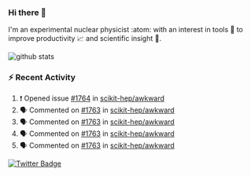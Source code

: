 ### Hi there 👋 

I'm an experimental nuclear physicist :atom: with an interest in tools :wrench: to improve productivity :chart_with_upwards_trend: and scientific insight :telescope:.

![github stats](https://github-readme-stats.vercel.app/api?username=agoose77&show_icons=true&hide_rank=true&hide_title=true&bg_color=30,e76445,904e95&text_color=efe3ec&icon_color=efe3ec)
<!--
**agoose77/agoose77** is a ✨ _special_ ✨ repository because its `README.md` (this file) appears on your GitHub profile.

Here are some ideas to get you started:

- 🔭 I’m currently working on ...
- 🌱 I’m currently learning ...
- 👯 I’m looking to collaborate on ...
- 🤔 I’m looking for help with ...
- 💬 Ask me about ...
- 📫 How to reach me: ...
- 😄 Pronouns: ...
- ⚡ Fun fact: ...
-->

### :zap: Recent Activity
<!--START_SECTION:activity-->
1. ❗️ Opened issue [#1764](https://github.com/scikit-hep/awkward/issues/1764) in [scikit-hep/awkward](https://github.com/scikit-hep/awkward)
2. 🗣 Commented on [#1763](https://github.com/scikit-hep/awkward/issues/1763) in [scikit-hep/awkward](https://github.com/scikit-hep/awkward)
3. 🗣 Commented on [#1763](https://github.com/scikit-hep/awkward/issues/1763) in [scikit-hep/awkward](https://github.com/scikit-hep/awkward)
4. 🗣 Commented on [#1763](https://github.com/scikit-hep/awkward/issues/1763) in [scikit-hep/awkward](https://github.com/scikit-hep/awkward)
5. 🗣 Commented on [#1763](https://github.com/scikit-hep/awkward/issues/1763) in [scikit-hep/awkward](https://github.com/scikit-hep/awkward)
<!--END_SECTION:activity-->


[![Twitter Badge](https://img.shields.io/twitter/follow/agoose77?style=flat-square&logo=Twitter&logoColor=white&color=cornflowerblue)](https://twitter.com/agoose77)
